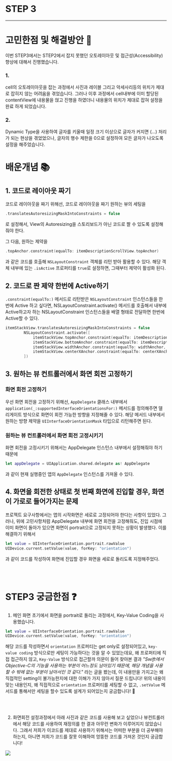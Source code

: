 # STEP 3

---

# 고민한점 및 해결방안 🤔
이번 STEP3에서는 STEP2에서 잡지 못했던 오토레이아웃 및 접근성(Accessibility) 향상에 대해서 진행했습니다.


### 1. 
cell의 오토레이아웃을 잡는 과정에서 사진과 레이블 그리고 악세사리등의 위치가 제대로 잡히지 않는 어려움을 겪었습니다. 그러나 이후 과정에서 cell내부에 이미 할당된 contentView에 내용물을 얹고 진행을 하였더니 내용물의 위치가 제대로 잡혀 설정을 완료 하게 되었습니다.

### 2. 
Dynamic Type을 사용하여 글자를 키울때 일정 크기 이상으로 글자가 커지면 (...) 처리가 되는 현상을 겪었었으나, 글자의 행수 제한을 0으로 설정하여 모든 글자가 나오도록 설정을 해주었습니다.

# 배운개념 📚
## 1. 코드로 레이아웃 짜기
코드로 레이아웃을 짜기 위해선, 코드로 레이아웃을 짜기 원하는 뷰의 세팅을
```swift
.translatesAutoresizingMaskIntoConstraints = false
```
로 설정해서, View의 Autoresizing을 스토리보드가 아닌 코드로 짤 수 있도록 설정해줘야 한다.

그 다음, 원하는 제약을
```swift
.topAnchor.constraint(equalTo: itemDescriptionScrollView.topAnchor)
```
과 같은 코드를 호출해 `NSLayoutConstraint` 객체를 리턴 받아 활용할 수 있다.
해당 객체 내부에 있는 `.isActive` 프로퍼티를 `true`로 설정하면, 그때부터 제약이 활성화 된다.

## 2. 코드로 짠 제약 한번에 Active하기
`.constraint(equalTo:)` 메서드로 리턴받은 `NSLayoutConstraint` 인스턴스들을 한번에 Active 하고 싶다면, NSLayoutConstraint.activate() 메서드를 호출해서 내부에 Active하고자 하는 NSLayoutConstraint 인스턴스들을 배열 형태로 전달하면 한번에 Active할 수 있다.
```swift
itemStackView.translatesAutoresizingMaskIntoConstraints = false
        NSLayoutConstraint.activate([
            itemStackView.topAnchor.constraint(equalTo: itemDescriptionScrollView.topAnchor),
            itemStackView.bottomAnchor.constraint(equalTo: itemDescriptionScrollView.bottomAnchor),
            itemStackView.widthAnchor.constraint(equalTo: widthAnchor, constant: -25),
            itemStackView.centerXAnchor.constraint(equalTo: centerXAnchor)
        ])
```

## 3. 원하는 뷰 컨트롤러에서 화면 회전 고정하기
### 화면 회전 고정하기
우선 화면 회전을 고정하기 위해선, `AppDelegate` 클래스 내부에서 `application(_:supportedInterfaceOrientationsFor:)` 메서드를 정의해주면 델리게이트 방식으로 화면이 회전 가능한 방향을 지정해줄 수 있다.
해당 메서드 내부에서 원하는 방향 제약을 `UIInterfaceOrientationMask` 타입으로 리턴해주면 된다.
### 원하는 뷰 컨트롤러에서 화면 회전 고정시키기
화면 회전을 고정시키기 위해서는 AppDelegate 인스턴스 내부에서 설정해줘야 하기 때문에
```swift
let appDelegate = UIApplication.shared.delegate as! AppDelegate
```
과 같이 현재 실행중인 앱의 `AppDelegate` 인스턴스를 가져올 수 있다.

## 4. 화면을 회전한 상태로 첫 번째 화면에 진입할 경우, 화면이 가로로 들어가지는 문제
프로젝트 요구사항에서는 앱의 시작화면은 세로로 고정되어야 한다는 사항이 있었다.
그러나, 위에 고민사항처럼 AppDelegate 내부에 화면 회전을 고정해줘도, 진입 시점에 이미 화면이 돌아가 있으면 화면이 portrait으로 고정되지 못하는 상황이 발생했다.
이를 해결하기 위해서
```swift
let value = UIInterfaceOrientation.portrait.rawValue
UIDevice.current.setValue(value, forKey: "orientation")
```
과 같이 코드를 작성하여 화면에 진입할 경우 화면을 세로로 돌리도록 지정해주었다.

<br/>
<br/>

# STEP3 궁금한점 ❓
1. 메인 화면 초기에서 화면을 portrait로 돌리는 과정에서, Key-Value Coding을 사용했습니다.
```swift
let value = UIInterfaceOrientation.portrait.rawValue
UIDevice.current.setValue(value, forKey: "orientation")
```
해당 코드를 작성하면서 `orientation` 프로퍼티는 get only로 설정되어있고, `key-value coding` 방식으로만 세팅이 가능하다는 것을 알 수 있었는데요,
왜 프로퍼티에 직접 접근하지 않고, `Key-Value` 방식으로 접근할까 의문이 들어 찾아본 결과 _"Swift에서 Objective-C의 기능을 사용하는 부분이 어느정도 남아있기 때문에, 해당 개념을 사용할 수 밖에 없는 부분이 남아서인 것 같다."_ 라는 글을 봤는데, 이 내용만을 가지고는 왜 직접적인 setting이 불가능한지에 대한 이해가 가지 않아서 질문 드립니다!
위의 내용이 맞는 내용인지, 왜 직접적으로 `orientation` 프로퍼티를 세팅할 수 없고, `.setValue` 메서드를 통해서만 세팅을 할수 있도록 설계가 되어있는지 궁금합니다! 🤔

<br/>
<br/>

2. 화면회전 설정과정에서 아래 사진과 같은 코드를 사용해 보고 싶었으나 뷰컨트롤러에서 해당 코드를 사용하여 재정의를 한 결과 아무런 변화가 이루어지지 않았습니다. 그래서 저희가 이코드를 제대로 사용하기 위해서는 어떠한 부분을 더 공부해야 하는지, 아니면 저희가 코드를 잘못 이해하여 엉뚱한 코드를 가져온 것인지 궁금합니다!

![](https://i.imgur.com/2m7WKoE.png)
